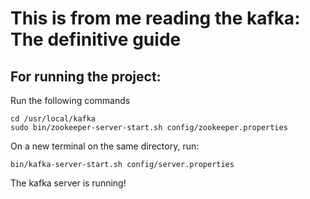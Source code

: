 # This is from me reading the kafka: The definitive guide

## For running the project:

Run the following commands

    cd /usr/local/kafka
    sudo bin/zookeeper-server-start.sh config/zookeeper.properties

On a new terminal on the same directory, run:

    bin/kafka-server-start.sh config/server.properties

The kafka server is running!
